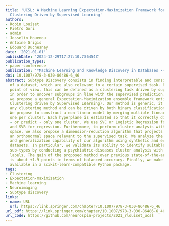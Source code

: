 ```yaml
---
title: 'UCSL: A Machine Learning Expectation-Maximization Framework for Unsupervised
  Clustering Driven by Supervised Learning'
authors:
- Robin Louiset
- Pietro Gori
- admin
- Josselin Houenou
- Antoine Grigis
- Edouard Duchesnay
date: '2021-01-01'
publishDate: '2024-12-29T17:27:10.736454Z'
publication_types:
- paper-conference
publication: '*Machine Learning and Knowledge Discovery in Databases -- ECML PKDD 2021*'
doi: 10.1007/978-3-030-86486-6_46
abstract: Subtype Discovery consists in finding interpretable and consistent sub-parts
  of a dataset, which are also relevant to a certain supervised task. From a mathematical
  point of view, this can be defined as a clustering task driven by supervised learning
  in order to uncover subgroups in line with the supervised prediction. In this paper,
  we propose a general Expectation-Maximization ensemble framework entitled UCSL (Unsupervised
  Clustering driven by Supervised Learning). Our method is generic, it can integrate
  any clustering method and can be driven by both binary classification and regression.
  We propose to construct a non-linear model by merging multiple linear estimators,
  one per cluster. Each hyperplane is estimated so that it correctly discriminates
  - or predict - only one cluster. We use SVC or Logistic Regression for classification
  and SVR for regression. Furthermore, to perform cluster analysis within a more suitable
  space, we also propose a dimension-reduction algorithm that projects the data onto
  an orthonormal space relevant to the supervised task. We analyze the robustness
  and generalization capability of our algorithm using synthetic and experimental
  datasets. In particular, we validate its ability to identify suitable consistent
  sub-types by conducting a psychiatric-diseases cluster analysis with known ground-truth
  labels. The gain of the proposed method over previous state-of-the-art techniques
  is about +1.9 points in terms of balanced accuracy. Finally, we make codes and examples
  available in a scikit-learn-compatible Python package.
tags:
- Clustering
- Expectation-maximization
- Machine learning
- Neuroimaging
- Subtype discovery
links:
- name: URL
  url: https://link.springer.com/chapter/10.1007/978-3-030-86486-6_46
url_pdf: https://link.springer.com/chapter/10.1007/978-3-030-86486-6_46
url_code: https://github.com/neurospin-projects/2021_rlouiset_ucsl
---
```

